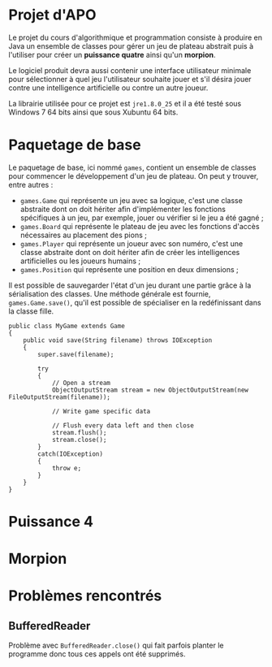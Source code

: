 Projet d'APO
============

Le projet du cours d'algorithmique et programmation consiste à produire en Java un
ensemble de classes pour gérer un jeu de plateau abstrait puis à l'utiliser pour
créer un __puissance quatre__ ainsi qu'un __morpion__.

Le logiciel produit devra aussi contenir une interface utilisateur minimale pour
sélectionner à quel jeu l'utilisateur souhaite jouer et s'il désira jouer contre
une intelligence artificielle ou contre un autre joueur.

La librairie utilisée pour ce projet est `jre1.8.0_25` et il a été testé sous
Windows 7 64 bits ainsi que sous Xubuntu 64 bits.

# Paquetage de base
Le paquetage de base, ici nommé `games`, contient un ensemble de classes pour commencer
le développement d'un jeu de plateau. On peut y trouver, entre autres :

* `games.Game` qui représente un jeu avec sa logique, c'est une classe abstraite dont on
doit hériter afin d'implémenter les fonctions spécifiques à un jeu, par exemple, jouer ou
vérifier si le jeu a été gagné ;
* `games.Board` qui représente le plateau de jeu avec les fonctions d'accès nécessaires
au placement des pions ;
* `games.Player` qui représente un joueur avec son numéro, c'est une classe abstraite dont
on doit hériter afin de créer les intelligences artificielles ou les joueurs humains ;
* `games.Position` qui représente une position en deux dimensions ;

Il est possible de sauvegarder l'état d'un jeu durant une partie grâce à la sérialisation des
classes. Une méthode générale est fournie, `games.Game.save()`, qu'il est possible de spécialiser
en la redéfinissant dans la classe fille.

    public class MyGame extends Game
    {
        public void save(String filename) throws IOException
        {
            super.save(filename);
            
            try
            {
                // Open a stream
                ObjectOutputStream stream = new ObjectOutputStream(new FileOutputStream(filename));
                
                // Write game specific data
                
                // Flush every data left and then close
                stream.flush();
                stream.close();
            }
            catch(IOException)
            {
                throw e;
            }
        }
    }

# Puissance 4

# Morpion

# Problèmes rencontrés
## BufferedReader
Problème avec `BufferedReader.close()` qui fait parfois planter le programme donc tous ces
appels ont été supprimés.
